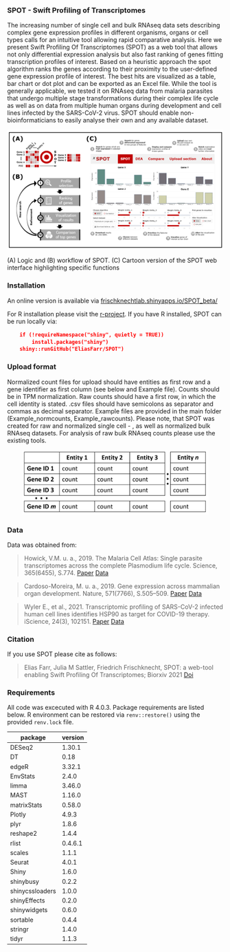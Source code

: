 
### SPOT - Swift Profiling of Transcriptomes
The increasing number of single cell and bulk RNAseq data sets describing complex gene expression profiles in different organisms, organs or cell types calls for an intuitive tool allowing rapid comparative analysis. Here we present Swift Profiling Of Transcriptomes (SPOT) as a web tool that allows not only differential expression analysis but also fast ranking of genes fitting transcription profiles of interest. Based on a heuristic approach the spot algorithm ranks the genes according to their proximity to the user-defined gene expression profile of interest. The best hits are visualized as a table, bar chart or dot plot and can be exported as an Excel file. While the tool is generally applicable, we tested it on RNAseq data from malaria parasites that undergo multiple stage transformations during their complex life cycle as well as on data from multiple human organs during development and cell lines infected by the SARS-CoV-2 virus. SPOT should enable non-bioinformaticians to easily analyse their own and any available dataset.

![](www/Figure1.PNG "SPOT - Logic, workflow and cartoon version")

(A) Logic and (B) workflow of SPOT. (C) Cartoon version of the SPOT web interface highlighting specific functions

### Installation

An online version is available via [frischknechtlab.shinyapps.io/SPOT_beta/](https://frischknechtlab.shinyapps.io/SPOT_beta/)

For R installation please visit the [r-project](https://cloud.r-project.org/).
If you have R installed, SPOT can be run locally via:
```json
    if (!requireNamespace("shiny", quietly = TRUE))
        install.packages("shiny")
    shiny::runGitHub("EliasFarr/SPOT")
```
### Upload format

Normalized count files for upload should have entities as first row and a gene identifier as first column (see below and Example file). Counts should be in TPM normalization. Raw counts should have a first row, in which the cell identity is stated. .csv files should have semicolons as separator and commas as decimal separator. Example files are provided in the main folder (Example_normcounts, Example_rawcounts). Please note, that SPOT was created for raw and normalized single cell - , as well as normalized bulk RNAseq datasets. For analysis of raw bulk RNAseq counts please use the existing tools.

<p align="center" #>
    <img src="www/Figure2.PNG" height="150"> 
</p>

### Data

Data was obtained from: 

>Howick, V.M. u. a., 2019. The Malaria Cell Atlas: Single parasite transcriptomes across the complete Plasmodium life cycle. Science, 365(6455), S.774. [Paper](https://science.sciencemag.org/content/365/6455/eaaw2619) [Data](https://github.com/vhowick/MalariaCellAtlas/tree/master/Expression_Matrices/Smartseq2)

>Cardoso-Moreira, M. u. a., 2019. Gene expression across mammalian organ development. Nature, 571(7766), S.505–509. [Paper](https://www.nature.com/articles/s41586-019-1338-5) [Data](https://www.ebi.ac.uk/arrayexpress/experiments/E-MTAB-6814/)

>Wyler E., et al., 2021. Transcriptomic profiling of SARS-CoV-2 infected human cell lines identifies HSP90 as target for COVID-19 therapy. iScience, 24(3), 102151. [Paper](https://www.sciencedirect.com/science/article/pii/S258900422100119X?via%3Dihub#undfig1) [Data](https://www.ncbi.nlm.nih.gov/geo/query/acc.cgi?acc=GSE148729)

### Citation

If you use SPOT please cite as follows:

>Elias Farr, Julia M Sattler, Friedrich Frischknecht, SPOT: a web-tool enabling Swift Profiling Of Transcriptomes; Biorxiv 2021 [Doi](https://doi.org/10.1101/2021.03.03.433767)

### Requirements

All code was excecuted with R 4.0.3. Package requirements are listed below. R environment can be restored via `renv::restore()` using the provided `renv.lock` file.

package | version
--- | ---
DESeq2	| 1.30.1
DT	| 0.18
edgeR | 3.32.1
EnvStats	| 2.4.0
limma| 3.46.0
MAST	| 1.16.0
matrixStats	| 0.58.0
Plotly	| 4.9.3
plyr	| 1.8.6
reshape2	| 1.4.4
rlist| 	0.4.6.1
scales	| 1.1.1
Seurat	| 4.0.1
Shiny	| 1.6.0
shinybusy	| 0.2.2
shinycssloaders	| 1.0.0
shinyEffects	| 0.2.0
shinywidgets	| 0.6.0
sortable	| 0.4.4
stringr	| 1.4.0
tidyr	| 1.1.3
